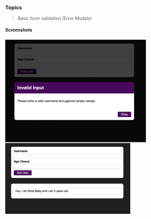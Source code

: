 ### Topics 
> Basic form validation (Error Modals)

##### Screenshots
<p float="left">
<img src="https://github.com/Manasvi070902/React-Learning/blob/main/Assignment%204%20/my-app/img/img1.png" alt="Project Screenshots"   width="450">
<img src="https://github.com/Manasvi070902/React-Learning/blob/main/Assignment%204%20/my-app/img/img2.png" alt="Project Screenshots"   width="400">
</p>
